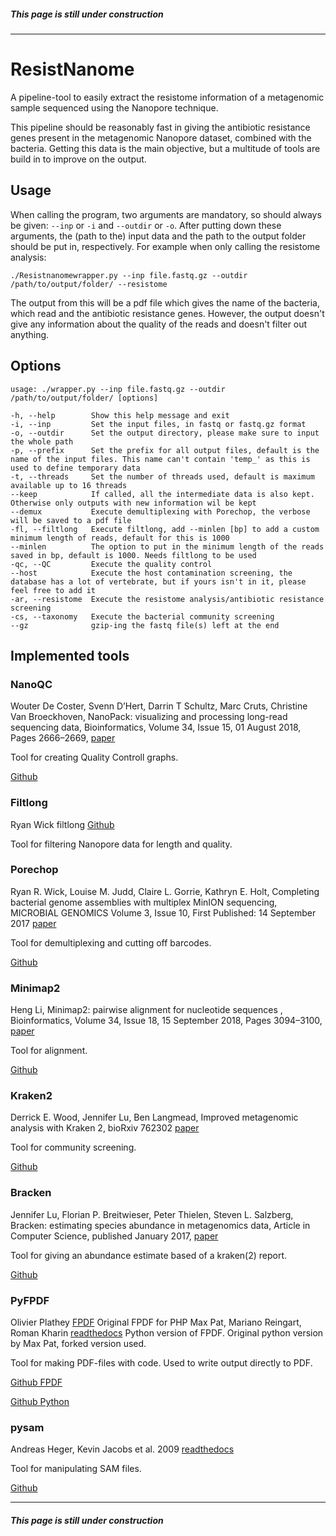 ##### This page is still under construction
-------------------------------------------

# ResistNanome
A pipeline-tool to easily extract the resistome information of a metagenomic sample sequenced using the Nanopore technique.

This pipeline should be reasonably fast in giving the antibiotic resistance genes present in the metagenomic Nanopore dataset, combined with the bacteria. 
Getting this data is the main objective, but a multitude of tools are build in to improve on the output.

## Usage

When calling the program, two arguments are mandatory, so should always be given: `--inp` or `-i` and `--outdir` or `-o`. After putting down these arguments, the (path to the) input data and the path to the output folder should be put in, respectively. For example when only calling the resistome  analysis: 

`./Resistnanomewrapper.py --inp file.fastq.gz --outdir /path/to/output/folder/ --resistome`

The output from this will be a pdf file which gives the name of the bacteria, which read and the antibiotic resistance genes. However, the output doesn't give any information about the quality of the reads and doesn't filter out anything.

## Options

```
usage: ./wrapper.py --inp file.fastq.gz --outdir /path/to/output/folder/ [options]

-h, --help        Show this help message and exit
-i, --inp         Set the input files, in fastq or fastq.gz format
-o, --outdir      Set the output directory, please make sure to input the whole path
-p, --prefix      Set the prefix for all output files, default is the name of the input files. This name can't contain 'temp_' as this is used to define temporary data
-t, --threads     Set the number of threads used, default is maximum available up to 16 threads
--keep            If called, all the intermediate data is also kept. Otherwise only outputs with new information wil be kept
--demux           Execute demultiplexing with Porechop, the verbose will be saved to a pdf file
-fl, --filtlong   Execute filtlong, add --minlen [bp] to add a custom minimum length of reads, default for this is 1000
--minlen          The option to put in the minimum length of the reads saved in bp, default is 1000. Needs filtlong to be used
-qc, --QC         Execute the quality control
--host            Execute the host contamination screening, the database has a lot of vertebrate, but if yours isn't in it, please feel free to add it
-ar, --resistome  Execute the resistome analysis/antibiotic resistance screening
-cs, --taxonomy   Execute the bacterial community screening
--gz              gzip-ing the fastq file(s) left at the end
```

## Implemented tools

### NanoQC
Wouter De Coster, Svenn D’Hert, Darrin T Schultz, Marc Cruts, Christine Van Broeckhoven, NanoPack: visualizing and processing long-read sequencing data, Bioinformatics, Volume 34, Issue 15, 01 August 2018, Pages 2666–2669, [paper](https://doi.org/10.1093/bioinformatics/bty149)

Tool for creating Quality Controll graphs.

[Github](https://github.com/wdecoster/nanoQC)

### Filtlong
Ryan Wick filtlong [Github](https://github.com/rrwick/Filtlong)

Tool for filtering Nanopore data for length and quality.

### Porechop
Ryan R. Wick, Louise M. Judd, Claire L. Gorrie, Kathryn E. Holt, Completing bacterial genome assemblies with multiplex MinION sequencing, MICROBIAL GENOMICS Volume 3, Issue 10, First Published: 14 September 2017 [paper](https://www.microbiologyresearch.org/content/journal/mgen/10.1099/mgen.0.000132)

Tool for demultiplexing and cutting off barcodes.

[Github](https://github.com/rrwick/Porechop)

### Minimap2
Heng Li, Minimap2: pairwise alignment for nucleotide sequences , Bioinformatics, Volume 34, Issue 18, 15 September 2018, Pages 3094–3100, [paper](https://doi.org/10.1093/bioinformatics/bty191)

Tool for alignment.

[Github](https://github.com/lh3/minimap2)

### Kraken2
Derrick E. Wood, Jennifer Lu, Ben Langmead, Improved metagenomic analysis with Kraken 2, bioRxiv 762302 [paper](https://doi.org/10.1101/762302)
 
Tool for community screening.
 
[Github](https://github.com/DerrickWood/kraken2)
 
### Bracken
Jennifer Lu, Florian P. Breitwieser, Peter Thielen, Steven L. Salzberg, Bracken: estimating species abundance in metagenomics data, Article in Computer Science, published January 2017, [paper](https://peerj.com/articles/cs-104/)

Tool for giving an abundance estimate based of a kraken(2) report.

[Github](https://github.com/jenniferlu717/Bracken)

### PyFPDF
Olivier Plathey [FPDF](http://www.fpdf.org/) Original FPDF for PHP
Max Pat, Mariano Reingart, Roman Kharin [readthedocs](https://pyfpdf.readthedocs.io/en/latest/) Python version of FPDF. Original python version by Max Pat, forked version used.

Tool for making PDF-files with code. Used to write output directly to PDF.

[Github FPDF](https://github.com/Setasign/FPDF)

[Github Python](https://github.com/reingart/pyfpdf)

### pysam
Andreas Heger, Kevin Jacobs et al. 2009 [readthedocs](https://pysam.readthedocs.io/en/latest/#)

Tool for manipulating SAM files.

[Github](https://github.com/pysam-developers/pysam)

-------------------------------------------
##### This page is still under construction
